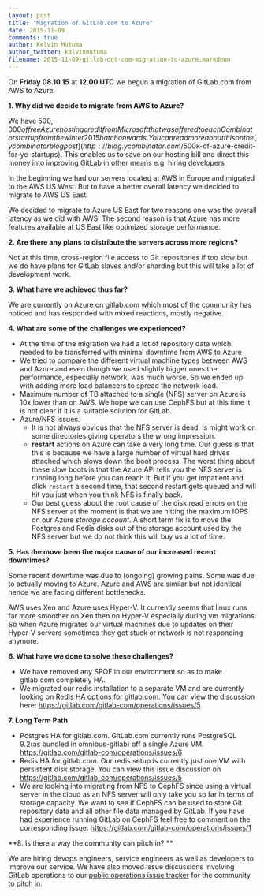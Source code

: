```yaml
---
layout: post
title: "Migration of GitLab.com to Azure"
date: 2015-11-09
comments: true
author: Kelvin Mutuma
author_twitter: kelvinmutuma
filename: 2015-11-09-gitlab-dot-com-migration-to-azure.markdown
---
```


On **Friday 08.10.15** at **12.00 UTC** we begun a migration of GitLab.com from AWS to Azure.

**1. Why did we decide to migrate from AWS to Azure?**

We have $500,000 of free Azure hosting credit from Microsoft that was offered to each Combinator startup from the winter 2015 batch onwards. You can read more about this on the [ycombinator blog post](http://blog.ycombinator.com/$500k-of-azure-credit-for-yc-startups). This enables us to save on our hosting bill and direct this money into improving GitLab in other means e.g. hiring developers

In the beginning we had our servers located at AWS in Europe and migrated to the AWS US West. But to have a better overall latency we decided to migrate to AWS US East.

We decided to migrate to Azure US East for two reasons one was the overall latency as we did with AWS. The second reason is that Azure has more features available at US East like optimized storage performance.


**2. Are there any plans to distribute the servers across more regions?**

Not at this time, cross-region file access to Git repositories if too slow but we do have plans for GitLab slaves and/or sharding but this will take a lot of development work.

**3. What have we achieved thus far?**

We are currently on Azure on gitlab.com which most of the community has noticed and has responded with mixed reactions, mostly negative.

**4. What are some of the challenges we experienced?**

- At the time of the migration we had a lot of repository data which needed to be transferred with minimal downtime from AWS to Azure
- We tried to compare the different virtual machine types between AWS and Azure and even though we used slightly bigger ones the performance, especially network, was much worse. So we ended up with adding more load balancers to spread the network load.
- Maximum number of TB attached to a single (NFS) server on Azure is 10x lower than on AWS. We hope we can use CephFS but at this time it is not clear if it is a suitable solution for GitLab.
- Azure/NFS issues.
  - It is not always obvious that the NFS server is dead. ls might work on some directories giving operators the wrong impression.
  - **restart** actions on Azure can take a very long time. Our guess is that this is because we have a large number of virtual hard drives attached which slows down the boot process. The worst thing about these slow boots is that the Azure API tells you the NFS server is running long before you can reach it. But if you get impatient and click `restart` a second time, that second restart gets queued and will hit you just when you think NFS is finally back.
  - Our best guess about the root cause of the disk read errors on the NFS server at the moment is that we are hitting the maximum IOPS on our Azure *storage account*. A short term fix is to move the Postgres and Redis disks out of the storage account used by the NFS server but we do not think this will buy us a lot of time.

**5. Has the move been the major cause of our increased recent downtimes?**

Some recent downtime was due to (ongoing) growing pains. Some was due to actually moving to Azure. Azure and AWS are similar but not identical hence we are facing different bottlenecks.

AWS uses Xen and Azure uses Hyper-V. It currently seems that linux runs far more smoother on Xen then on Hyper-V especially during vm migrations. So when Azure migrates our virtual machines due to updates on their Hyper-V servers sometimes they got stuck or network is not responding anymore.

**6. What have we done to solve these challenges?**

- We have removed any SPOF in our environment so as to make gitlab.com completely HA.
- We migrated our redis installation to a separate VM and are currently looking on Redis HA options for gitlab.com. You can view the discussion here: https://gitlab.com/gitlab-com/operations/issues/5.

**7. Long Term Path**

- Postgres HA for gitlab.com. GitLab.com currently runs PostgreSQL 9.2(as bundled in omnibus-gitlab) off a single Azure VM. https://gitlab.com/gitlab-com/operations/issues/6 
- Redis HA for gitlab.com. Our redis setup is currently just one VM with persistent disk storage. You can view this issue discussion on https://gitlab.com/gitlab-com/operations/issues/5
- We are looking into migrating from NFS to CephFS since using a virtual server in the cloud as an NFS server will only take you so far in terms of storage capacity. We want to see if CephFS can be used to store Git repository data and all other file data managed by GitLab. If you have had experience running GitLab on CephFS feel free to comment on the corresponding issue: https://gitlab.com/gitlab-com/operations/issues/1

**8. Is there a way the community can pitch in? **

We are hiring devops engineers, service engineers as well as developers to improve our service. We have also moved issue discussions involving GitLab operations to our [public operations issue tracker](https://gitlab.com/gitlab-com/operations/issues/) for the community to pitch in.

